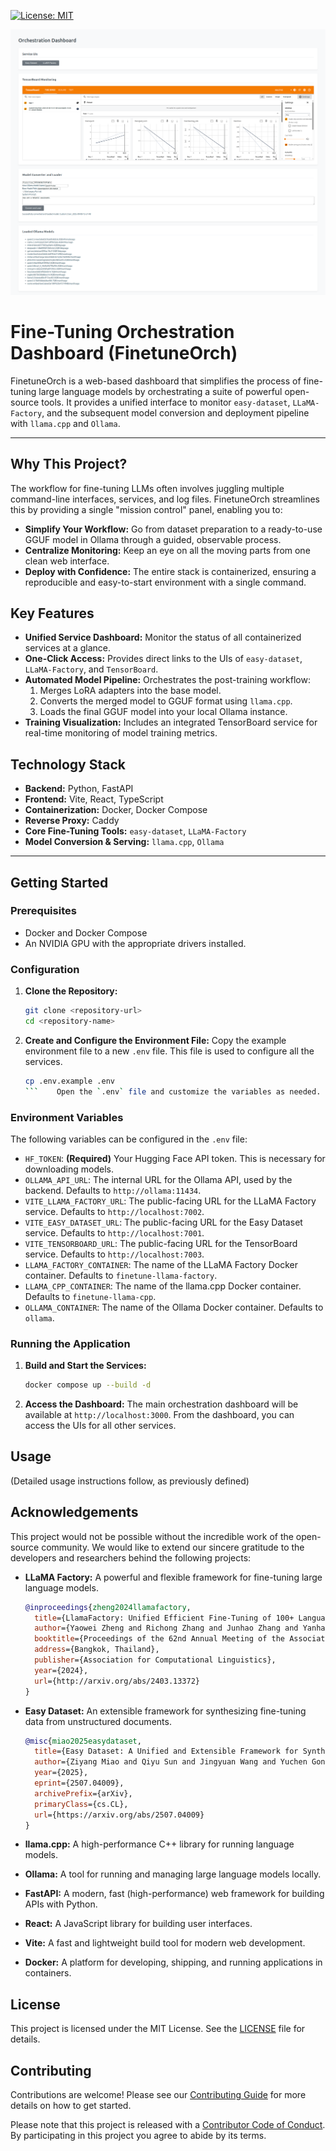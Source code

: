 [![License: MIT](https://img.shields.io/badge/License-MIT-yellow.svg)](https://opensource.org/licenses/MIT)

![FinetuneOrch Screenshot](docs/images/screenshot.png)

# Fine-Tuning Orchestration Dashboard (FinetuneOrch)

FinetuneOrch is a web-based dashboard that simplifies the process of fine-tuning large language models by orchestrating a suite of powerful open-source tools. It provides a unified interface to monitor `easy-dataset`, `LLaMA-Factory`, and the subsequent model conversion and deployment pipeline with `llama.cpp` and `Ollama`.

---

## Why This Project?

The workflow for fine-tuning LLMs often involves juggling multiple command-line interfaces, services, and log files. FinetuneOrch streamlines this by providing a single "mission control" panel, enabling you to:

-   **Simplify Your Workflow:** Go from dataset preparation to a ready-to-use GGUF model in Ollama through a guided, observable process.
-   **Centralize Monitoring:** Keep an eye on all the moving parts from one clean web interface.
-   **Deploy with Confidence:** The entire stack is containerized, ensuring a reproducible and easy-to-start environment with a single command.

## Key Features

-   **Unified Service Dashboard:** Monitor the status of all containerized services at a glance.
-   **One-Click Access:** Provides direct links to the UIs of `easy-dataset`, `LLaMA-Factory`, and `TensorBoard`.
-   **Automated Model Pipeline:** Orchestrates the post-training workflow:
    1.  Merges LoRA adapters into the base model.
    2.  Converts the merged model to GGUF format using `llama.cpp`.
    3.  Loads the final GGUF model into your local Ollama instance.
-   **Training Visualization:** Includes an integrated TensorBoard service for real-time monitoring of model training metrics.

## Technology Stack

-   **Backend:** Python, FastAPI
-   **Frontend:** Vite, React, TypeScript
-   **Containerization:** Docker, Docker Compose
-   **Reverse Proxy:** Caddy
-   **Core Fine-Tuning Tools:** `easy-dataset`, `LLaMA-Factory`
-   **Model Conversion & Serving:** `llama.cpp`, `Ollama`

---

## Getting Started

### Prerequisites

-   Docker and Docker Compose
-   An NVIDIA GPU with the appropriate drivers installed.
  
### Configuration

1.  **Clone the Repository:**
    ```bash
    git clone <repository-url>
    cd <repository-name>
    ```

2.  **Create and Configure the Environment File:**
    Copy the example environment file to a new `.env` file. This file is used to configure all the services.
    ```bash
    cp .env.example .env
    ```    Open the `.env` file and customize the variables as needed.

### Environment Variables

The following variables can be configured in the `.env` file:

*   `HF_TOKEN`: **(Required)** Your Hugging Face API token. This is necessary for downloading models.
*   `OLLAMA_API_URL`: The internal URL for the Ollama API, used by the backend. Defaults to `http://ollama:11434`.
*   `VITE_LLAMA_FACTORY_URL`: The public-facing URL for the LLaMA Factory service. Defaults to `http://localhost:7002`.
*   `VITE_EASY_DATASET_URL`: The public-facing URL for the Easy Dataset service. Defaults to `http://localhost:7001`.
*   `VITE_TENSORBOARD_URL`: The public-facing URL for the TensorBoard service. Defaults to `http://localhost:7003`.
*   `LLAMA_FACTORY_CONTAINER`: The name of the LLaMA Factory Docker container. Defaults to `finetune-llama-factory`.
*   `LLAMA_CPP_CONTAINER`: The name of the llama.cpp Docker container. Defaults to `finetune-llama-cpp`.
*   `OLLAMA_CONTAINER`: The name of the Ollama Docker container. Defaults to `ollama`.

### Running the Application

1.  **Build and Start the Services:**
    ```bash
    docker compose up --build -d
    ```

2.  **Access the Dashboard:**
    The main orchestration dashboard will be available at `http://localhost:3000`. From the dashboard, you can access the UIs for all other services.

## Usage

(Detailed usage instructions follow, as previously defined)
## Acknowledgements

This project would not be possible without the incredible work of the open-source community. We would like to extend our sincere gratitude to the developers and researchers behind the following projects:

*   **LLaMA Factory:** A powerful and flexible framework for fine-tuning large language models.
    ```bibtex
    @inproceedings{zheng2024llamafactory,
      title={LlamaFactory: Unified Efficient Fine-Tuning of 100+ Language Models},
      author={Yaowei Zheng and Richong Zhang and Junhao Zhang and Yanhan Ye and Zheyan Luo and Zhangchi Feng and Yongqiang Ma},
      booktitle={Proceedings of the 62nd Annual Meeting of the Association for Computational Linguistics (Volume 3: System Demonstrations)},
      address={Bangkok, Thailand},
      publisher={Association for Computational Linguistics},
      year={2024},
      url={http://arxiv.org/abs/2403.13372}
    }
    ```

*   **Easy Dataset:** An extensible framework for synthesizing fine-tuning data from unstructured documents.
    ```bibtex
    @misc{miao2025easydataset,
      title={Easy Dataset: A Unified and Extensible Framework for Synthesizing LLM Fine-Tuning Data from Unstructured Documents},
      author={Ziyang Miao and Qiyu Sun and Jingyuan Wang and Yuchen Gong and Yaowei Zheng and Shiqi Li and Richong Zhang},
      year={2025},
      eprint={2507.04009},
      archivePrefix={arXiv},
      primaryClass={cs.CL},
      url={https://arxiv.org/abs/2507.04009}
    }
    ```

*   **llama.cpp:** A high-performance C++ library for running language models.
*   **Ollama:** A tool for running and managing large language models locally.
*   **FastAPI:** A modern, fast (high-performance) web framework for building APIs with Python.
*   **React:** A JavaScript library for building user interfaces.
*   **Vite:** A fast and lightweight build tool for modern web development.
*   **Docker:** A platform for developing, shipping, and running applications in containers.
## License

This project is licensed under the MIT License. See the [LICENSE](LICENSE) file for details.
## Contributing

Contributions are welcome! Please see our [Contributing Guide](CONTRIBUTING.md) for more details on how to get started.

Please note that this project is released with a [Contributor Code of Conduct](CODE_OF_CONDUCT.md). By participating in this project you agree to abide by its terms.
